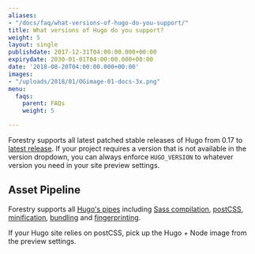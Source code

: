 ```yaml
---
aliases:
- "/docs/faq/what-versions-of-hugo-do-you-support/"
title: What versions of Hugo do you support?
weight: 5
layout: single
publishdate: 2017-12-31T04:00:00.000+00:00
expirydate: 2030-01-01T04:00:00.000+00:00
date: '2018-08-20T04:00:00.000+00:00'
images:
- "/uploads/2018/01/OGimage-01-docs-3x.png"
menu:
  faqs:
    parent: FAQs
    weight: 5

---
```

Forestry supports all latest patched stable releases of Hugo from 0.17 to [latest release](https://github.com/gohugoio/hugo/releases).
If your project requires a version that is not available in the version dropdown, you can always enforce `HUGO_VERSION` to whatever version you need in your site preview settings.
## Asset Pipeline

Forestry supports all [Hugo's pipes](https://gohugo.io/hugo-pipes/) including [Sass compilation](https://gohugo.io/hugo-pipes/scss-sass/), [postCSS](https://gohugo.io/hugo-pipes/postcss/), [minification](https://gohugo.io/hugo-pipes/minification/), [bundling](https://gohugo.io/hugo-pipes/bundling/) and [fingerprinting](https://gohugo.io/hugo-pipes/fingerprint/).

If your Hugo site relies on postCSS, pick up the Hugo + Node image from the preview settings.